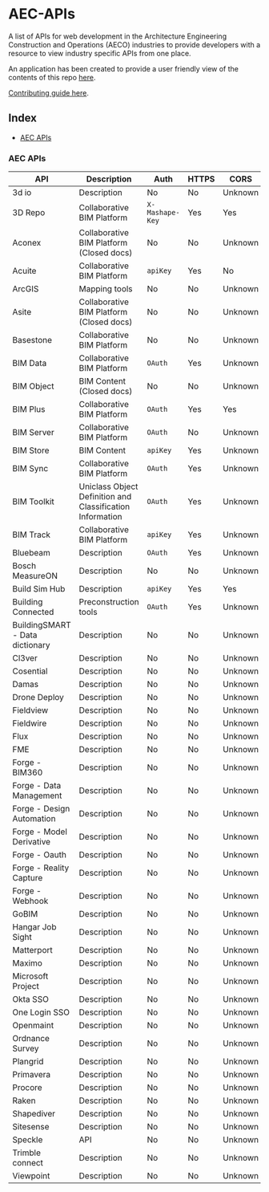 # AEC-APIs
A list of APIs for web development in the Architecture Engineering Construction and Operations (AECO) industries to provide developers with a resource to view industry specific APIs from one place. 

An application has been created to provide a user friendly view of the contents of this repo [here](http://aec-apis-app.user.project.bimlauncher.com/).

[Contributing guide here](CONTRIBUTING.md).

## Index

* [AEC APIs](#aec-apis)

### AEC APIs
API | Description | Auth | HTTPS | CORS | Link |
|---|---|---|---|---|---|
| 3d io | Description | No | No | Unknown | [Go!](https://3d.io/docs/api/1) |
| 3D Repo | Collaborative BIM Platform | `X-Mashape-Key` | Yes | Yes | [Go!](https://3drepo.github.io/3drepo.io) |
| Aconex | Collaborative BIM Platform (Closed docs) | No | No | Unknown | [Go!](https://help.aconex.com/aconex/aconex-api) |
| Acuite | Collaborative BIM Platform | `apiKey` | Yes | No | [Go!](https://api.acuite.co.nz/swagger/ui/index) |
| ArcGIS | Mapping tools | No | No | Unknown | [Go!](https://developers.arcgis.com/web-api) |
| Asite | Collaborative BIM Platform (Closed docs) | No | No | Unknown | [Go!](https://upload.asite.com/dmshelp/About_API.htm) |
| Basestone | Collaborative BIM Platform | No | No | Unknown | [Go!](https://api.basestone.io/api/v1) |
| BIM Data | Collaborative BIM Platform | `OAuth` | Yes | Unknown | [Go!](https://api.bimdata.io/api/doc) |
| BIM Object | BIM Content (Closed docs) | No | No | Unknown | [Go!](https://developer.bimobject.com) |
| BIM Plus | Collaborative BIM Platform | `OAuth` | Yes | Yes | [Go!](https://doc.bimplus.net/display/bimpluspublic/Introduction) |
| BIM Server | Collaborative BIM Platform | `OAuth` | No | Unknown | [Go!](https://github.com/opensourceBIM/BIMserver/wiki/JSON-API) |
| BIM Store | BIM Content | `apiKey` | Yes | Unknown | [Go!](http://developer.bimstore.co.uk) |
| BIM Sync | Collaborative BIM Platform | `OAuth` | Yes | Unknown | [Go!](https://bimsync.com/developers) |
| BIM Toolkit | Uniclass Object Definition and Classification Information | `OAuth` | Yes | Unknown | [Go!](https://toolkit-api.thenbs.com) |
| BIM Track | Collaborative BIM Platform | `apiKey` | Yes | Unknown | [Go!](https://api.bimtrackbeta.co/swagger/index#!/File/File_File_CreateCommentImage) |
| Bluebeam | Description | `OAuth` | Yes | Unknown | [Go!](https://developers.bluebeam.com/articles/getting-started) |
| Bosch MeasureON | Description | No | No | Unknown | [Go!](https://developer.bosch.com) |
| Build Sim Hub | Description | `apiKey` | Yes | Yes | [Go!](https://raw.githubusercontent.com/weilix88/buildsimhub_python_api/master/bsh_openapi.yaml) |
| Building Connected | Preconstruction tools | `OAuth` | Yes | Unknown | [Go!](https://app.buildingconnected.com/docs/#introduction) |
| BuildingSMART - Data dictionary | Description | No | No | Unknown | [Go!](http://bsdd.buildingsmart.org/docs) |
| Cl3ver | Description | No | No | Unknown | [Go!](https://www.cl3ver.com/developers-api) |
| Cosential | Description | No | No | Unknown | [Go!](https://compass.cosential.com) |
| Damas | Description | No | No | Unknown | [Go!](https://github.com/remyla/damas-core) |
| Drone Deploy | Description | No | No | Unknown | [Go!](https://support.dronedeploy.com/docs/data-api-access) |
| Fieldview | Description | No | No | Unknown | [Go!](http://mcsforum.info/wiki/index.php?title=Field_View_API_Documentation) |
| Fieldwire | Description | No | No | Unknown | [Go!](http://apidocs.fieldwire.net) |
| Flux | Description | No | No | Unknown | [Go!](https://flux.io/developer) |
| FME | Description | No | No | Unknown | [Go!](https://docs.safe.com/fme/html/FME_REST/apidoc/v3/index.html) |
| Forge - BIM360 | Description | No | No | Unknown | [Go!](https://developer.autodesk.com/en/docs/bim360/v1) |
| Forge - Data Management | Description | No | No | Unknown | [Go!](https://developer.autodesk.com/en/docs/data/v2/overview) |
| Forge - Design Automation | Description | No | No | Unknown | [Go!](https://developer.autodesk.com/en/docs/design-automation/v2/overview) |
| Forge - Model Derivative | Description | No | No | Unknown | [Go!](https://developer.autodesk.com/en/docs/model-derivative/v2/overview) |
| Forge - Oauth | Description | No | No | Unknown | [Go!](https://developer.autodesk.com/en/docs/oauth/v2/overview) |
| Forge - Reality Capture | Description | No | No | Unknown | [Go!](https://developer.autodesk.com/en/docs/reality-capture/v1/overview) |
| Forge - Webhook | Description | No | No | Unknown | [Go!](https://developer.autodesk.com/en/docs/webhooks/v1/overview/basics) |
| GoBIM | Description | No | No | Unknown | [Go!](http://gobim.com/api) |
| Hangar Job Sight | Description | No | No | Unknown | [Go!](https://hangar.com/developer) |
| Matterport | Description | No | No | Unknown | [Go!](https://matterport.com/developers) |
| Maximo | Description | No | No | Unknown | [Go!](https://www.ibm.com/developerworks/community/wikis/home?lang=en#!/wiki/IBM%20Maximo%20Asset%20Management/page/Maximo%20JSON%20API) |
| Microsoft Project | Description | No | No | Unknown | [Go!](https://msdn.microsoft.com/en-us/library/office/jj712612.aspx) |
| Okta SSO | Description | No | No | Unknown | [Go!](https://developer.okta.com/documentation) |
| One Login SSO | Description | No | No | Unknown | [Go!](https://developers.onelogin.com) |
| Openmaint | Description | No | No | Unknown | [Go!](http://www.cmdbuild.org/file/manuali/webservice-manual-in-english) |
| Ordnance Survey | Description | No | No | Unknown | [Go!](https://developer.ordnancesurvey.co.uk) |
| Plangrid | Description | No | No | Unknown | [Go!](https://developer.plangrid.com/docs) |
| Primavera | Description | No | No | Unknown | [Go!](https://docs.oracle.com/cd/E16281_01/Technical_Documentation/Integration_API/ProgrammerReference.html) |
| Procore | Description | No | No | Unknown | [Go!](https://developers.procore.com/documentation/introduction) |
| Raken | Description | No | No | Unknown | [Go!](https://stage.rakenapp.com/developer-api-docs) |
| Shapediver | Description | No | No | Unknown | [Go!](https://shapediver.com/api) |
| Sitesense | Description | No | No | Unknown | [Go!](https://www.intelliwavetechnologies.com/sitesense-developer-api) |
| Speckle | API | No | No | Unknown | [Go!](https://github.com/speckleworks/SpeckleSpecs) |
| Trimble connect | Description | No | No | Unknown | [Go!](https://app.connect.trimble.com/tc/static/apidoc.html) |
| Viewpoint | Description | No | No | Unknown | [Go!](https://vfpdocs.viewpoint.com/VfP_topics_user/c_developer_doc.html) |
